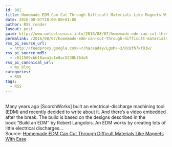 ```yaml
---
id: 982
title: Homemade EDM Can Cut Through Difficult Materials Like Magnets With Ease
date: 2016-08-07T18:00:00+01:00
author: RSS reader
layout: post
guid: http://www.uelectronics.info/2016/08/07/homemade-edm-can-cut-through-difficult-materials-like-magnets-with-ease/
permalink: /2016/08/07/homemade-edm-can-cut-through-difficult-materials-like-magnets-with-ease/
rss_pi_source_url:
  - http://feedproxy.google.com/~r/hackaday/LgoM/~3/RcQfh7kfO3w/
rss_pi_source_md5:
  - c611509cbb18aea1c1e8ac5238b764e5
rss_pi_canonical_url:
  - my_blog
categories:
  - RSS
tags:
  - RSS
---
```

&#013;  
Many years ago [ScorchWorks] built an electrical-discharge machining tool (EDM) and recently decided to write about it. And there’s a video embedded after the break. The build is based on the designs described in the book “Build an EDM” by Robert Langolois. An EDM works by creating lots of little electrical discharges…&#013;  
Source: <a href="http://feedproxy.google.com/~r/hackaday/LgoM/~3/RcQfh7kfO3w/" target="_blank">Homemade EDM Can Cut Through Difficult Materials Like Magnets With Ease</a>